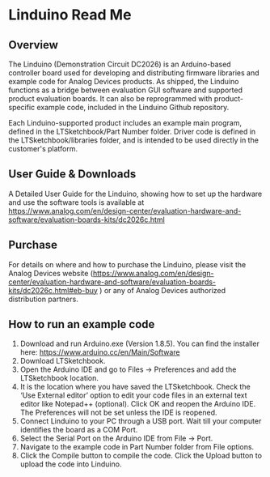 # Linduino Read Me
## Overview ##
The Linduino (Demonstration Circuit DC2026) is an Arduino-based controller board used for developing and distributing firmware libraries and example code for Analog Devices products. As shipped, the Linduino functions as a bridge between evaluation GUI software and supported product evaluation boards. It can also be reprogrammed with product-specific example code, included in the Linduino Github repository.

Each Linduino-supported product includes an example main program, defined in the LTSketchbook/Part Number folder. Driver code is defined in the LTSketchbook/libraries folder, and is intended to be used directly in the customer's platform. 

## User Guide & Downloads ##
A Detailed User Guide for the Linduino, showing how to set up the hardware and use the software tools is available at https://www.analog.com/en/design-center/evaluation-hardware-and-software/evaluation-boards-kits/dc2026c.html

## Purchase ##
For details on where and how to purchase the Linduino, please visit the Analog Devices website (https://www.analog.com/en/design-center/evaluation-hardware-and-software/evaluation-boards-kits/dc2026c.html#eb-buy ) or any of Analog Devices authorized distribution partners.

## How to run an example code ##
1. Download and run Arduino.exe (Version 1.8.5). You can find the installer here:
https://www.arduino.cc/en/Main/Software
2. Download LTSketchbook.
3. Open the Arduino IDE and go to Files → Preferences and add the LTSketchbook location. 
4. It is the location where you have saved the LTSketchbook. Check the ‘Use External editor’ option to edit your code files in an external text editor like Notepad++ (optional).
Click OK and reopen the Arduino IDE. The Preferences will not be set unless the IDE is reopened.
5. Connect Linduino to your PC through a USB port. Wait till your computer identifies the board as a COM Port.
6. Select the Serial Port on the Arduino IDE ­from File → Port. 
7. Navigate to the example code in Part Number folder from File options.
8. Click the Compile button to compile the code. Click the Upload button to upload the code into Linduino.
